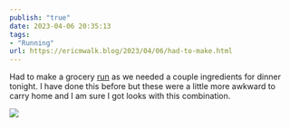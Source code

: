 ```yaml
---
publish: "true"
date: 2023-04-06 20:35:13
tags:
- "Running"
url: https://ericmwalk.blog/2023/04/06/had-to-make.html
---
```

Had to make a grocery [run](http://www.strava.com/activities/8845501710) as we needed a couple ingredients for dinner tonight. I have done this before but these were a little more awkward to carry home and I am sure I got looks with this combination.

![](https://ericmwalk.blog/uploads/2023/70138421ed.jpg)
